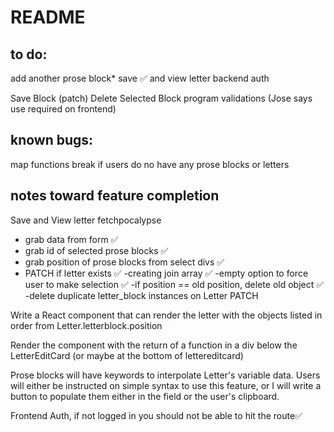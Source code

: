 # README



## to do: 
add another prose block*
save ✅ and view letter
backend auth 


Save Block (patch) 
Delete Selected Block
program validations (Jose says use required on frontend)

## known bugs:
map functions break if users do no have any prose blocks or letters


## notes toward feature completion
Save and View letter fetchpocalypse
- grab data from form ✅
- grab id of selected prose blocks ✅
- grab position of prose blocks from select divs ✅
- PATCH if letter exists ✅
-creating join array ✅
-empty option to force user to make selection ✅
-if position == old position, delete old object ✅
-delete duplicate letter_block instances on Letter PATCH

Write a React component that can render the letter with the objects listed in order from Letter.letterblock.position 

Render the component with the return of a function in a div below the LetterEditCard (or maybe at the bottom of lettereditcard)

Prose blocks will have keywords to interpolate Letter's variable data. Users will either be instructed on simple syntax to use this feature,
or I will write a button to populate them either in the field or the user's clipboard.  

Frontend Auth, if not logged in you should not be able to hit the route✅